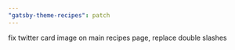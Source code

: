 ```yaml
---
"gatsby-theme-recipes": patch
---
```


fix twitter card image on main recipes page, replace double slashes
